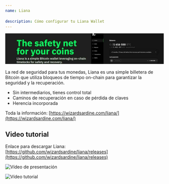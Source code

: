 ```yaml
---
name: Liana

description: Cómo configurar tu Liana Wallet
---
```


![cover](assets/cover.jpeg)

La red de seguridad para tus monedas, Liana es una simple billetera de Bitcoin que utiliza bloqueos de tiempo on-chain para garantizar la seguridad y la recuperación.

- Sin intermediarios, tienes control total
- Caminos de recuperación en caso de pérdida de claves
- Herencia incorporada

Toda la información: [https://wizardsardine.com/liana/](https://wizardsardine.com/liana/)

## Video tutorial

Enlace para descargar Liana: [https://github.com/wizardsardine/liana/releases](https://github.com/wizardsardine/liana/releases)

![Vídeo de presentación](https://youtu.be/siuLmQo1lM8)

![Vídeo tutorial](https://youtu.be/JrG4WMVPZDQ)
